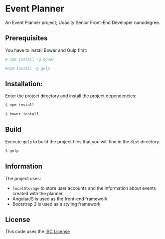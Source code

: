 # Event Planner

An Event Planner project; Udacity Senior Front-End Developer nanodegree.


## Prerequisites

You have to install Bower and Gulp first:

```sh
# npm install -g bower

#npm install -g gulp
```

## Installation:

Enter the project directory and install the project dependencies:

```sh
$ npm install

$ bower install
```

## Build

Execute `gulp` to build the project files that you will find in the `dist` directory.

```sh
$ gulp
```

## Information

The project uses:

* `localStorage` to store user accounts and the information about events created with the planner
* AngularJS is used as the front-end framework
* Bootstrap 3 is used as a styling framework

## License

This code uses the [ISC License](https://opensource.org/licenses/ISC)

